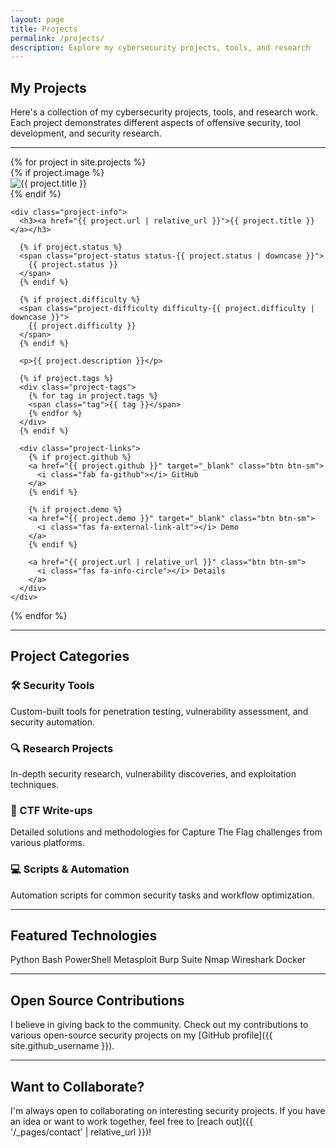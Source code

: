 ```yaml
---
layout: page
title: Projects
permalink: /projects/
description: Explore my cybersecurity projects, tools, and research
---
```


## My Projects

Here's a collection of my cybersecurity projects, tools, and research work. Each project demonstrates different aspects of offensive security, tool development, and security research.

---

<div class="projects-grid">
{% for project in site.projects %}
  <div class="project-card">
    {% if project.image %}
    <div class="project-image">
      <img src="{{ project.image | relative_url }}" alt="{{ project.title }}">
    </div>
    {% endif %}
    
    <div class="project-info">
      <h3><a href="{{ project.url | relative_url }}">{{ project.title }}</a></h3>
      
      {% if project.status %}
      <span class="project-status status-{{ project.status | downcase }}">
        {{ project.status }}
      </span>
      {% endif %}
      
      {% if project.difficulty %}
      <span class="project-difficulty difficulty-{{ project.difficulty | downcase }}">
        {{ project.difficulty }}
      </span>
      {% endif %}
      
      <p>{{ project.description }}</p>
      
      {% if project.tags %}
      <div class="project-tags">
        {% for tag in project.tags %}
        <span class="tag">{{ tag }}</span>
        {% endfor %}
      </div>
      {% endif %}
      
      <div class="project-links">
        {% if project.github %}
        <a href="{{ project.github }}" target="_blank" class="btn btn-sm">
          <i class="fab fa-github"></i> GitHub
        </a>
        {% endif %}
        
        {% if project.demo %}
        <a href="{{ project.demo }}" target="_blank" class="btn btn-sm">
          <i class="fas fa-external-link-alt"></i> Demo
        </a>
        {% endif %}
        
        <a href="{{ project.url | relative_url }}" class="btn btn-sm">
          <i class="fas fa-info-circle"></i> Details
        </a>
      </div>
    </div>
  </div>
{% endfor %}
</div>

---

## Project Categories

### 🛠️ Security Tools
Custom-built tools for penetration testing, vulnerability assessment, and security automation.

### 🔍 Research Projects
In-depth security research, vulnerability discoveries, and exploitation techniques.

### 🎯 CTF Write-ups
Detailed solutions and methodologies for Capture The Flag challenges from various platforms.

### 💻 Scripts & Automation
Automation scripts for common security tasks and workflow optimization.

---

## Featured Technologies

<div class="tech-showcase">
  <span class="tech-badge">Python</span>
  <span class="tech-badge">Bash</span>
  <span class="tech-badge">PowerShell</span>
  <span class="tech-badge">Metasploit</span>
  <span class="tech-badge">Burp Suite</span>
  <span class="tech-badge">Nmap</span>
  <span class="tech-badge">Wireshark</span>
  <span class="tech-badge">Docker</span>
</div>

---

## Open Source Contributions

I believe in giving back to the community. Check out my contributions to various open-source security projects on my [GitHub profile]({{ site.github_username }}).

---

## Want to Collaborate?

I'm always open to collaborating on interesting security projects. If you have an idea or want to work together, feel free to [reach out]({{ '/_pages/contact' | relative_url }})!